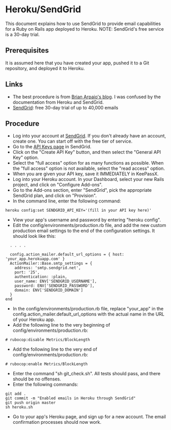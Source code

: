 # Heroku/SendGrid

This document explains how to use SendGrid to provide email capabilities for a Ruby on Rails app deployed to Heroku.  NOTE: SendGrid's free service is a 30-day trial.

## Prerequisites
It is assumed here that you have created your app, pushed it to a Git repository, and deployed it to Heroku.

## Links
* The best procedure is from [Brian Arpaio's blog](http://www.rpayo.com/2016/11/20/rails-sending-automated-emails-with-devise-and-sendgrid-on-heroku/).  I was confused by the documentation from Heroku and SendGrid.
* [SendGrid](http://sendgrid.com/): free 30-day trial of up to 40,000 emails  

## Procedure
* Log into your account at [SendGrid](http://sendgrid.com/).  If you don't already have an account, create one.  You can start off with the free tier of service.
* Go to the [API Keys page](https://app.sendgrid.com/settings/api_keys) in SendGrid.
* Click on the "Create API Key" button, and then select the "General API Key" option.
* Select the "full access" option for as many functions as possible.  When the "full access" option is not available, select the "read access" option.
* When you are given your API key, save it IMMEDIATELY in KeePassX.
* Log into your Heroku account.  In your Dashboard, select your new Rails project, and click on "Configure Add-ons".
* Go to the Add-ons section, enter "SendGrid", pick the appropriate SendGrid plan, and click on "Provision".
* In the command line, enter the following command:
```
heroku config:set SENDGRID_API_KEY='(fill in your API key here)'
```
* View your app's username and password by entering "heroku config".
* Edit the config/environments/production.rb file, and add the new custom production email settings to the end of the configuration settings.  It should look like this:
```
  . . . .

  config.action_mailer.default_url_options = { host: 'your_app.herokuapp.com' }
  ActionMailer::Base.smtp_settings = {
    address: 'smtp.sendgrid.net',
    port: '25',
    authentication: :plain,
    user_name: ENV['SENDGRID_USERNAME'],
    password: ENV['SENDGRID_PASSWORD'],
    domain: ENV['SENDGRID_DOMAIN']
  }
end
```
* In the config/environments/production.rb file, replace "your_app" in the config.action_mailer.default_url_options with the actual name in the URL of your Heroku app.
* Add the following line to the very beginning of config/environments/production.rb:
```
# rubocop:disable Metrics/BlockLength
```
* Add the following line to the very end of config/environments/production.rb:
```
# rubocop:enable Metrics/BlockLength
```
* Enter the command "sh git_check.sh".  All tests should pass, and there should be no offenses.
* Enter the following commands:
```
git add .
git commit -m "Enabled emails in Heroku through SendGrid"
git push origin master
sh heroku.sh
```
* Go to your app's Heroku page, and sign up for a new account.  The email confirmation processes should now work.
